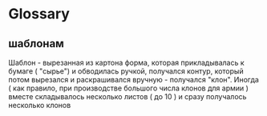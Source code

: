 # Glossary

## шаблонам

Шаблон - вырезанная из картона форма, которая прикладывалась к бумаге ( "сырье") и обводилась ручкой, получался контур, который потом вырезался и раскрашивался вручную - получался "клон". Иногда ( как правило, при производстве большого числа клонов для армии ) вместе складывалось несколько листов ( до 10 ) и сразу получалось несколько клонов